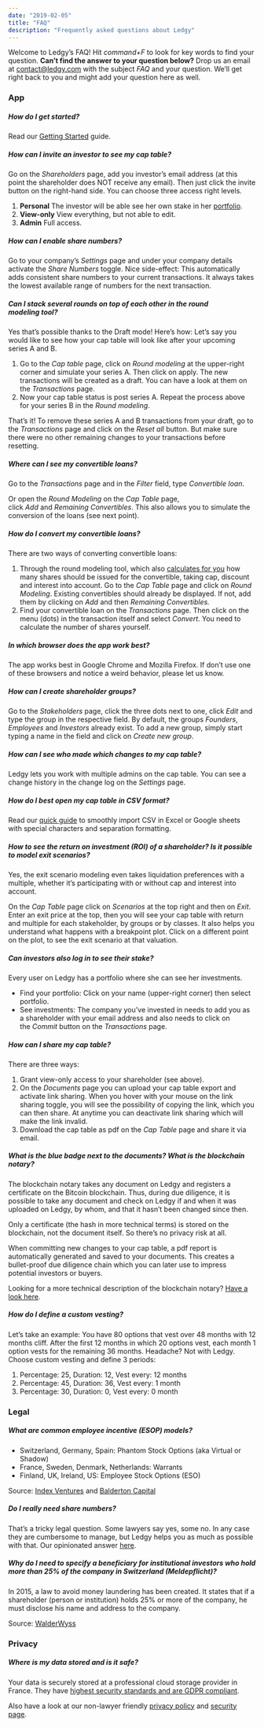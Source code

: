 ```yaml
---
date: "2019-02-05"
title: "FAQ"
description: "Frequently asked questions about Ledgy"
---
```


Welcome to Ledgy’s FAQ! Hit *command+F* to look for key words to find your question. **Can’t find the answer to your question below?** Drop us an email at [contact@ledgy.com](mailto:contact@ledgy.com) with the subject *FAQ* and your question. We’ll get right back to you and might add your question here as well.


### App

##### How do I get started?

Read our [Getting Started](https://blog.ledgy.com/getting-started-426f0668d81c) guide.

##### How can I invite an investor to see my cap table?

Go on the *Shareholders* page, add you investor’s email address (at this point the shareholder does NOT receive any email). Then just click the invite button on the right-hand side. You can choose three access right levels.

1. **Personal** The investor will be able see her own stake in her [portfolio](https://blog.ledgy.com/ledgy-launches-investor-dashboard-a1ad1a95df07).
2. **View-only** View everything, but not able to edit.
3. **Admin** Full access.

##### How can I enable share numbers?

Go to your company’s *Settings* page and under your company details activate the *Share Numbers* toggle. Nice side-effect: This automatically adds consistent share numbers to your current transactions. It always takes the lowest available range of numbers for the next transaction.

##### Can I stack several rounds on top of each other in the round modeling tool?

Yes that’s possible thanks to the Draft mode! Here’s how: Let’s say you would like to see how your cap table will look like after your upcoming series A and B.

1.  Go to the *Cap table* page, click on *Round modeling* at the upper-right corner and simulate your series A. Then click on apply. The new transactions will be created as a draft. You can have a look at them on the *Transactions* page.
2.  Now your cap table status is post series A. Repeat the process above for your series B in the *Round modeling*.

That’s it! To remove these series A and B transactions from your draft, go to the *Transactions* page and click on the *Reset all* button. But make sure there were no other remaining changes to your transactions before resetting.

##### Where can I see my convertible loans?

Go to the *Transactions* page and in the *Filter* field, type *Convertible loan*.

Or open the *Round Modeling* on the *Cap Table* page, click *Add* and *Remaining Convertibles*. This also allows you to simulate the conversion of the loans (see next point).

##### How do I convert my convertible loans?

There are two ways of converting convertible loans:

1.  Through the round modeling tool, which also [calculates for you](https://blog.ledgy.com/convertible-loans-7948385a5d66) how many shares should be issued for the convertible, taking cap, discount and interest into account. Go to the *Cap Table* page and click on *Round Modeling*. Existing convertibles should already be displayed. If not, add them by clicking on *Add* and then *Remaining Convertibles.*
2.  Find your convertible loan on the *Transactions* page. Then click on the menu (dots) in the transaction itself and select *Convert*. You need to calculate the number of shares yourself.

##### In which browser does the app work best?

The app works best in Google Chrome and Mozilla Firefox. If don’t use one of these browsers and notice a weird behavior, please let us know.

##### How can I create shareholder groups?

Go to the *Stakeholders* page, click the three dots next to one, click *Edit* and type the group in the respective field. By default, the groups *Founders*, *Employees* and *Investors* already exist. To add a new group, simply start typing a name in the field and click on *Create new group*.

##### How can I see who made which changes to my cap table?

Ledgy lets you work with multiple admins on the cap table. You can see a change history in the change log on the *Settings* page.

##### How do I best open my cap table in CSV format?

Read our [quick guide](https://blog.ledgy.com/csv-export-96215c180194) to smoothly import CSV in Excel or Google sheets with special characters and separation formatting.

##### How to see the return on investment (ROI) of a shareholder? Is it possible to model exit scenarios?

Yes, the exit scenario modeling even takes liquidation preferences with a multiple, whether it’s participating with or without cap and interest into account.

On the *Cap Table* page click on *Scenarios* at the top right and then on *Exit*. Enter an exit price at the top, then you will see your cap table with return and multiple for each stakeholder, by groups or by classes. It also helps you understand what happens with a breakpoint plot. Click on a different point on the plot, to see the exit scenario at that valuation.

##### Can investors also log in to see their stake?

Every user on Ledgy has a portfolio where she can see her investments.

-   Find your portfolio: Click on your name (upper-right corner) then select portfolio.
-   See investments: The company you’ve invested in needs to add you as a shareholder with your email address and also needs to click on the *Commit* button on the *Transactions* page.

##### How can I share my cap table?

There are three ways:

1.  Grant view-only access to your shareholder (see above).
2.  On the *Documents* page you can upload your cap table export and activate link sharing. When you hover with your mouse on the link sharing toggle, you will see the possibility of copying the link, which you can then share. At anytime you can deactivate link sharing which will make the link invalid.
3.  Download the cap table as pdf on the *Cap Table* page and share it via email.

##### What is the blue badge next to the documents? What is the blockchain notary?

The blockchain notary takes any document on Ledgy and registers a certificate on the Bitcoin blockchain. Thus, during due diligence, it is possible to take any document and check on Ledgy if and when it was uploaded on Ledgy, by whom, and that it hasn’t been changed since then.

Only a certificate (the hash in more technical terms) is stored on the blockchain, not the document itself. So there’s no privacy risk at all.

When committing new changes to your cap table, a pdf report is automatically generated and saved to your documents. This creates a bullet-proof due diligence chain which you can later use to impress potential investors or buyers.

Looking for a more technical description of the blockchain notary? [Have a look here](https://blog.ledgy.com/the-ledgy-blockchain-notary-3fb3dc423aae).

##### How do I define a custom vesting?

Let’s take an example: You have 80 options that vest over 48 months with 12 months cliff. After the first 12 months in which 20 options vest, each month 1 option vests for the remaining 36 months. Headache? Not with Ledgy. Choose custom vesting and define 3 periods:

1.  Percentage: 25, Duration: 12, Vest every: 12 months
2.  Percentage: 45, Duration: 36, Vest every: 1 month
3.  Percentage: 30, Duration: 0, Vest every: 0 month

### Legal

##### What are common employee incentive (ESOP) models?

-   Switzerland, Germany, Spain: Phantom Stock Options (aka Virtual or Shadow)
-   France, Sweden, Denmark, Netherlands: Warrants
-   Finland, UK, Ireland, US: Employee Stock Options (ESO)

Source: [Index Ventures](https://www.indexventures.com/optionplan#employee_country=us) and [Balderton Capital](https://d386vao439c5lr.cloudfront.net/prod/media/2018/07/04132203/Balderton-Essential-Guide-to-Employee-Equity-2017.pdf)

##### Do I really need share numbers?

That’s a tricky legal question. Some lawyers say yes, some no. In any case they are cumbersome to manage, but Ledgy helps you as much as possible with that. Our opinionated answer [here](https://blog.ledgy.com/are-numbered-shares-necessary-15c27f3457a8).

##### Why do I need to specify a beneficiary for institutional investors who hold more than 25% of the company in Switzerland (Meldepflicht)?

In 2015, a law to avoid money laundering has been created. It states that if a shareholder (person or institution) holds 25% or more of the company, he must disclose his name and address to the company.

Source: [WalderWyss](https://www.walderwyss.com/publications/2065.pdf)

### Privacy

##### Where is my data stored and is it safe?

Your data is securely stored at a professional cloud storage provider in France. They have [highest security standards and are GDPR compliant](https://www.clever-cloud.com/en/security).

Also have a look at our non-lawyer friendly [privacy policy](/privacy/) and [security page](/security/).
